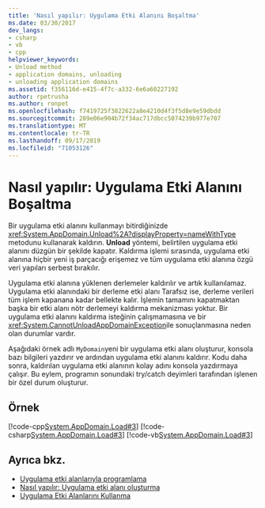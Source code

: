 ```yaml
---
title: 'Nasıl yapılır: Uygulama Etki Alanını Boşaltma'
ms.date: 03/30/2017
dev_langs:
- csharp
- vb
- cpp
helpviewer_keywords:
- Unload method
- application domains, unloading
- unloading application domains
ms.assetid: f356116d-e415-4f7c-a332-6e6a60227192
author: rpetrusha
ms.author: ronpet
ms.openlocfilehash: f7419725f3822622a8e4210d4f3f5d8e9e59dbdd
ms.sourcegitcommit: 289e06e904b72f34ac717dbcc5074239b977e707
ms.translationtype: MT
ms.contentlocale: tr-TR
ms.lasthandoff: 09/17/2019
ms.locfileid: "71053126"
---
```

# <a name="how-to-unload-an-application-domain"></a>Nasıl yapılır: Uygulama Etki Alanını Boşaltma
Bir uygulama etki alanını kullanmayı bitirdiğinizde <xref:System.AppDomain.Unload%2A?displayProperty=nameWithType> metodunu kullanarak kaldırın. **Unload** yöntemi, belirtilen uygulama etki alanını düzgün bir şekilde kapatır. Kaldırma işlemi sırasında, uygulama etki alanına hiçbir yeni iş parçacığı erişemez ve tüm uygulama etki alanına özgü veri yapıları serbest bırakılır.  
  
 Uygulama etki alanına yüklenen derlemeler kaldırılır ve artık kullanılamaz. Uygulama etki alanındaki bir derleme etki alanı Tarafsız ise, derleme verileri tüm işlem kapanana kadar bellekte kalır. İşlemin tamamını kapatmaktan başka bir etki alanı nötr derlemeyi kaldırma mekanizması yoktur. Bir uygulama etki alanını kaldırma isteğinin çalışmamasına ve bir <xref:System.CannotUnloadAppDomainException>ile sonuçlanmasına neden olan durumlar vardır.  
  
 Aşağıdaki örnek adlı `MyDomain`yeni bir uygulama etki alanı oluşturur, konsola bazı bilgileri yazdırır ve ardından uygulama etki alanını kaldırır. Kodu daha sonra, kaldırılan uygulama etki alanının kolay adını konsola yazdırmaya çalışır. Bu eylem, programın sonundaki try/catch deyimleri tarafından işlenen bir özel durum oluşturur.  
  
## <a name="example"></a>Örnek  
 [!code-cpp[System.AppDomain.Load#3](../../../samples/snippets/cpp/VS_Snippets_CLR_System/system.appdomain.load/cpp/source3.cpp#3)]
 [!code-csharp[System.AppDomain.Load#3](../../../samples/snippets/csharp/VS_Snippets_CLR_System/system.appdomain.load/cs/source3.cs#3)]
 [!code-vb[System.AppDomain.Load#3](../../../samples/snippets/visualbasic/VS_Snippets_CLR_System/system.appdomain.load/vb/source3.vb#3)]  
  
## <a name="see-also"></a>Ayrıca bkz.

- [Uygulama etki alanlarıyla programlama](application-domains.md#programming-with-application-domains)
- [Nasıl yapılır: Uygulama etki alanı oluşturma](how-to-create-an-application-domain.md)
- [Uygulama Etki Alanlarını Kullanma](use.md)
